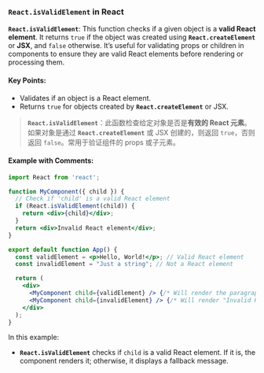 ### `React.isValidElement` in React

**`React.isValidElement`**: This function checks if a given object is a **valid React element**. It returns `true` if the object was created using **`React.createElement`** or **JSX**, and `false` otherwise. It’s useful for validating props or children in components to ensure they are valid React elements before rendering or processing them.

<audio src="C:\Users\10691\Downloads\__`React.isVali.mp3"></audio>

#### Key Points:
- Validates if an object is a React element.
- Returns `true` for objects created by **`React.createElement`** or JSX.

> **`React.isValidElement`**：此函数检查给定对象是否是**有效的 React 元素**。如果对象是通过 **`React.createElement`** 或 JSX 创建的，则返回 `true`，否则返回 `false`。常用于验证组件的 props 或子元素。
>
> <audio src="C:\Users\10691\Downloads\`React.isValidE.mp3"></audio>

#### Example with Comments:

<audio src="C:\Users\10691\Downloads\这段代码展示了如何使用 Rea (31).mp3"></audio>

```jsx
import React from 'react';

function MyComponent({ child }) {
  // Check if 'child' is a valid React element
  if (React.isValidElement(child)) {
    return <div>{child}</div>;
  }
  return <div>Invalid React element</div>;
}

export default function App() {
  const validElement = <p>Hello, World!</p>; // Valid React element
  const invalidElement = "Just a string"; // Not a React element

  return (
    <div>
      <MyComponent child={validElement} /> {/* Will render the paragraph */}
      <MyComponent child={invalidElement} /> {/* Will render "Invalid React element" */}
    </div>
  );
}
```

In this example:
- **`React.isValidElement`** checks if `child` is a valid React element. If it is, the component renders it; otherwise, it displays a fallback message.